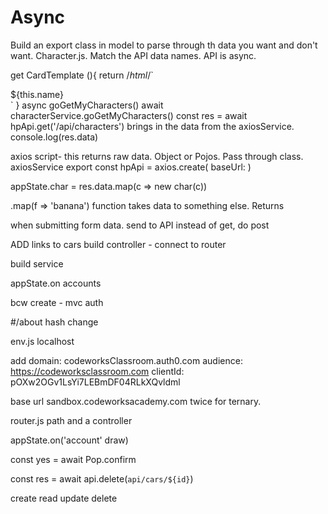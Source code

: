 # Async
<!-- API -->
Build an export class in model to parse through th data you want and don't want. Character.js. Match the API data names.
API is async. 





get CardTemplate (){
  return /*html*/`
  <div>
  ${this.name}
  </div>
  `
}
async goGetMyCharacters()
await characterService.goGetMyCharacters()
const res = await hpApi.get('/api/characters') brings in the data from the axiosService. 
console.log(res.data)

axios script- this returns raw data. Object or Pojos. Pass through class.
axiosService export const hpApi = axios.create(
  baseUrl:
)

<!-- Make a model to map to -->
appState.char = res.data.map(c => new char(c))

.map(f => 'banana') function takes data to something else. Returns 

when submitting form data. send to API
instead of get, do post


<!-- CODEWORKS API -->


ADD links to cars
build controller - connect to router

build service

appState.on accounts

bcw create - mvc auth


#/about  hash change

env.js
localhost

add domain: codeworksClassroom.auth0.com
audience: https://codeworksclassroom.com
clientId: pOXw2OGv1LsYi7LEBmDF04RLkXQvldml

base url sandbox.codeworksacademy.com twice for ternary.


router.js
path and a controller

appState.on('account' draw)

const yes = await Pop.confirm

const res = await api.delete(`api/cars/${id}`)

create
read
update
delete